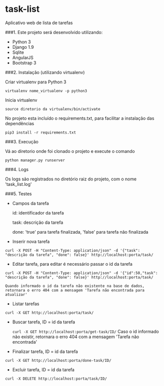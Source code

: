 # task-list
Aplicativo web de lista de tarefas

###1. Este projeto será desenvolvido utilizando:

* Python 3
* Django 1.9
* Sqlite
* AngularJS
* Bootstrap 3

###2. Instalação (utilizando virtualenv)

  Criar virtualenv para Python 3
  
  ```virtualenv nome_virtualenv -p python3```
  
  Inicia virtualenv
  
  ```source diretorio da virtualenv/bin/activate```
  
  No projeto esta incluído o requirements.txt, para facilitar a instalação das dependências
  
  ```pip3 install -r requirements.txt```

###3. Execução

  Vá ao diretorio onde foi clonado o projeto e execute o comando
  
  ```python manager.py runserver```

###4. Logs

  Os logs são registrados no diretório raiz do projeto, com o nome 'task_list.log'

###5. Testes

  * Campos da tarefa
  
    id: identificador da tarefa

    task: descrição da tarefa
    
    done: 'true' para tarefa finalizada, 'false' para tarefa não finalizada 
      
  * Inserir nova tarefa
  
  ```curl -X POST -H "Content-Type: application/json" -d '{"task": "descrição da tarefa", "done": false}' http://localhost:porta/task/```
        
  * Editar tarefa, para editar é necessário passar o id da tarefa
  
  ```curl -X POST -H "Content-Type: application/json" -d '{"id":50,"task": "descrição da tarefa", "done": false}' http://localhost:porta/task/```

    Quando informado o id da tarefa não existente na base de dados, retornara o erro 404 com a mensagem 'Tarefa não encontrada para atualizar'
      
  * Listar tarefas
  
  ```curl -X GET http://localhost:porta/task/```
  
  * Buscar tarefa, ID = id da tarefa
    
    ```curl -X GET http://localhost:porta/get-task/ID/```
    Caso o id informado não existir, retornara o erro 404 com a mensagem 'Tarefa não encontrada'

  * Finalizar tarefa, ID = id da tarefa
  
  ```curl -X GET http://localhost:porta/done-task/ID/```
  
  * Excluir tarefa, ID = id da tarefa

  ```curl -X DELETE http://localhost:porta/task/ID/```
